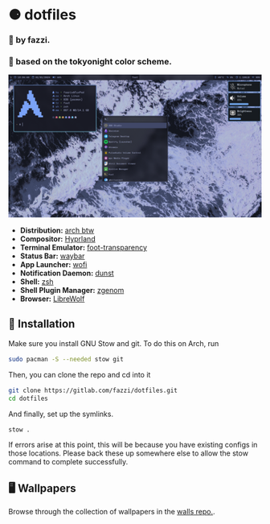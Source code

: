 # ⚈ dotfiles

### 🔷 by fazzi.
### 🌃 based on the tokyonight color scheme.

<p align="center">
  <img src="assets/preview.png" alt="Rice Showcase">
</p>

- **Distribution:** [arch btw](https://archlinux.org/)
- **Compositor:** [Hyprland](https://github.com/hyprwm/Hyprland)
- **Terminal Emulator:** [foot-transparency](https://codeberg.org/fazzi/foot)
- **Status Bar:** [waybar](https://github.com/Alexays/Waybar/)
- **App Launcher:** [wofi](https://hg.sr.ht/~scoopta/wofi)
- **Notification Daemon:** [dunst](https://github.com/dunst-project/dunst)
- **Shell:** [zsh](https://www.zsh.org/)
- **Shell Plugin Manager:** [zgenom](https://github.com/jandamm/zgenom)
- **Browser:** [LibreWolf](https://librewolf.net/)

## 📁 Installation

Make sure you install GNU Stow and git. To do this on Arch, run
```bash
sudo pacman -S --needed stow git
```
Then, you can clone the repo and cd into it 
```bash
git clone https://gitlab.com/fazzi/dotfiles.git
cd dotfiles
```
And finally, set up the symlinks.
```
stow .
```
If errors arise at this point, this will be because you have existing configs in those locations. Please back these up somewhere else to allow the stow command to complete successfully.

## 🖥️ Wallpapers

Browse through the collection of wallpapers in the [walls repo.](https://gitlab.com/fazzi/walls "walls repo").
